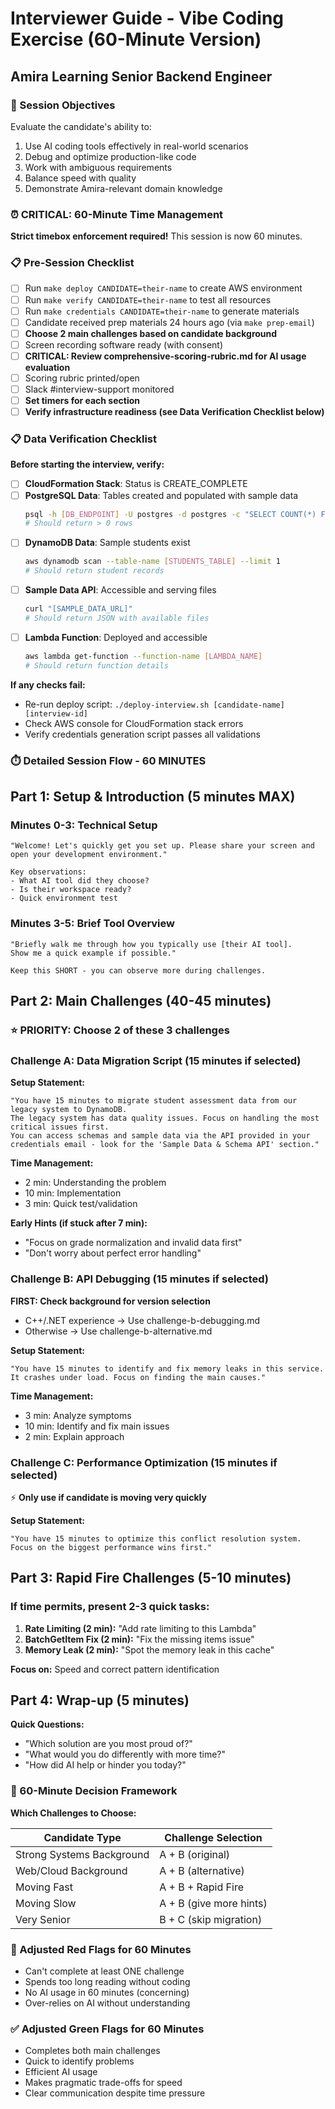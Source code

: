 # Interviewer Guide - Vibe Coding Exercise (60-Minute Version)
## Amira Learning Senior Backend Engineer

### 🎯 Session Objectives

Evaluate the candidate's ability to:
1. Use AI coding tools effectively in real-world scenarios
2. Debug and optimize production-like code
3. Work with ambiguous requirements
4. Balance speed with quality
5. Demonstrate Amira-relevant domain knowledge

### ⏰ CRITICAL: 60-Minute Time Management

**Strict timebox enforcement required!** This session is now 60 minutes.

### 📋 Pre-Session Checklist

- [ ] Run `make deploy CANDIDATE=their-name` to create AWS environment
- [ ] Run `make verify CANDIDATE=their-name` to test all resources
- [ ] Run `make credentials CANDIDATE=their-name` to generate materials
- [ ] Candidate received prep materials 24 hours ago (via `make prep-email`)
- [ ] **Choose 2 main challenges based on candidate background**
- [ ] Screen recording software ready (with consent)
- [ ] **CRITICAL: Review comprehensive-scoring-rubric.md for AI usage evaluation**
- [ ] Scoring rubric printed/open
- [ ] Slack #interview-support monitored
- [ ] **Set timers for each section**
- [ ] **Verify infrastructure readiness (see Data Verification Checklist below)**

### 📋 Data Verification Checklist

**Before starting the interview, verify:**

- [ ] **CloudFormation Stack**: Status is CREATE_COMPLETE
- [ ] **PostgreSQL Data**: Tables created and populated with sample data
  ```bash
  psql -h [DB_ENDPOINT] -U postgres -d postgres -c "SELECT COUNT(*) FROM students;"
  # Should return > 0 rows
  ```
- [ ] **DynamoDB Data**: Sample students exist
  ```bash
  aws dynamodb scan --table-name [STUDENTS_TABLE] --limit 1
  # Should return student records
  ```
- [ ] **Sample Data API**: Accessible and serving files
  ```bash
  curl "[SAMPLE_DATA_URL]"
  # Should return JSON with available files
  ```
- [ ] **Lambda Function**: Deployed and accessible
  ```bash
  aws lambda get-function --function-name [LAMBDA_NAME]
  # Should return function details
  ```

**If any checks fail:**
- Re-run deploy script: `./deploy-interview.sh [candidate-name] [interview-id]`
- Check AWS console for CloudFormation stack errors
- Verify credentials generation script passes all validations

### ⏱️ Detailed Session Flow - 60 MINUTES

## Part 1: Setup & Introduction (5 minutes MAX)

### Minutes 0-3: Technical Setup
```
"Welcome! Let's quickly get you set up. Please share your screen and open your development environment."

Key observations:
- What AI tool did they choose?
- Is their workspace ready?
- Quick environment test
```

### Minutes 3-5: Brief Tool Overview
```
"Briefly walk me through how you typically use [their AI tool]. 
Show me a quick example if possible."

Keep this SHORT - you can observe more during challenges.
```

## Part 2: Main Challenges (40-45 minutes)

### ⭐ PRIORITY: Choose 2 of these 3 challenges

### Challenge A: Data Migration Script (15 minutes if selected)

**Setup Statement:**
```
"You have 15 minutes to migrate student assessment data from our legacy system to DynamoDB.
The legacy system has data quality issues. Focus on handling the most critical issues first.
You can access schemas and sample data via the API provided in your credentials email - look for the 'Sample Data & Schema API' section."
```

**Time Management:**
- 2 min: Understanding the problem
- 10 min: Implementation
- 3 min: Quick test/validation

**Early Hints (if stuck after 7 min):**
- "Focus on grade normalization and invalid data first"
- "Don't worry about perfect error handling"

### Challenge B: API Debugging (15 minutes if selected)

**FIRST: Check background for version selection**
- C++/.NET experience → Use challenge-b-debugging.md
- Otherwise → Use challenge-b-alternative.md

**Setup Statement:**
```
"You have 15 minutes to identify and fix memory leaks in this service.
It crashes under load. Focus on finding the main causes."
```

**Time Management:**
- 3 min: Analyze symptoms
- 10 min: Identify and fix main issues
- 2 min: Explain approach

### Challenge C: Performance Optimization (15 minutes if selected)
⚡ **Only use if candidate is moving very quickly**

**Setup Statement:**
```
"You have 15 minutes to optimize this conflict resolution system.
Focus on the biggest performance wins first."
```

## Part 3: Rapid Fire Challenges (5-10 minutes)

### If time permits, present 2-3 quick tasks:

1. **Rate Limiting (2 min):** "Add rate limiting to this Lambda"
2. **BatchGetItem Fix (2 min):** "Fix the missing items issue"
3. **Memory Leak (2 min):** "Spot the memory leak in this cache"

**Focus on:** Speed and correct pattern identification

## Part 4: Wrap-up (5 minutes)

**Quick Questions:**
- "Which solution are you most proud of?"
- "What would you do differently with more time?"
- "How did AI help or hinder you today?"

### 🎯 60-Minute Decision Framework

**Which Challenges to Choose:**

| Candidate Type | Challenge Selection |
|----------------|-------------------|
| Strong Systems Background | A + B (original) |
| Web/Cloud Background | A + B (alternative) |
| Moving Fast | A + B + Rapid Fire |
| Moving Slow | A + B (give more hints) |
| Very Senior | B + C (skip migration) |

### 🚩 Adjusted Red Flags for 60 Minutes

- Can't complete at least ONE challenge
- Spends too long reading without coding
- No AI usage in 60 minutes (concerning)
- Over-relies on AI without understanding

### ✅ Adjusted Green Flags for 60 Minutes

- Completes both main challenges
- Quick to identify problems
- Efficient AI usage
- Makes pragmatic trade-offs for speed
- Clear communication despite time pressure
